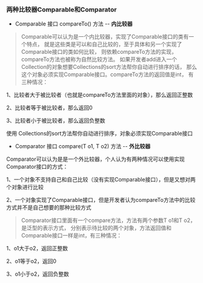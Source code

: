 
 ### 两种比较器Comparable和Comparator
 
 - Comparable 接口  compareTo() 方法 -- **内比较器**
 
> Comparable可以认为是一个内比较器，实现了Comparable接口的类有一个特点，
  就是这些类是可以和自己比较的，至于具体和另一个实现了Comparable接口的类如何比较，
  则依赖compareTo方法的实现，compareTo方法也被称为自然比较方法。
  如果开发者add进入一个Collection的对象想要Collections的sort方法帮你自动进行排序的话，
  那么这个对象必须实现Comparable接口。compareTo方法的返回值是int，
  有三种情况：
 
 1、比较者大于被比较者（也就是compareTo方法里面的对象），那么返回正整数
 
 2、比较者等于被比较者，那么返回0
 
 3、比较者小于被比较者，那么返回负整数
 
 使用 Collections的sort方法帮你自动进行排序，对象必须实现Comparable接口
 
 - Comparator 接口 compare(T o1, T o2) 方法 -- **外比较器**
 
 Comparator可以认为是是一个外比较器，个人认为有两种情况可以使用实现Comparator接口的方式：
 
 1、一个对象不支持自己和自己比较（没有实现Comparable接口），但是又想对两个对象进行比较
 
 2、一个对象实现了Comparable接口，但是开发者认为compareTo方法中的比较方式并不是自己想要的那种比较方式
 
 > Comparator接口里面有一个compare方法，方法有两个参数T o1和T o2，是泛型的表示方式，
 分别表示待比较的两个对象，方法返回值和Comparable接口一样是int，有三种情况：
 
 1、o1大于o2，返回正整数
 
 2、o1等于o2，返回0
 
 3、o1小于o2，返回负整数